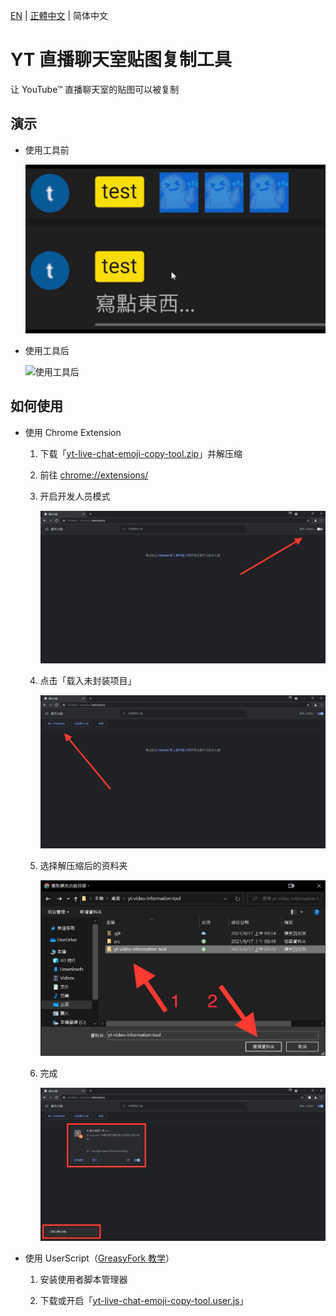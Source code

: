 [EN](./README.md) | [正體中文](./README_TW.md) | 简体中文

# YT 直播聊天室贴图复制工具

让 YouTube™ 直播聊天室的贴图可以被复制

## 演示

* 使用工具前

    ![使用工具前](./src/demo/off.gif)

* 使用工具后

    ![使用工具后](./src/demo/on.gif)

## 如何使用

* 使用 Chrome Extension

    1. 下载「[yt-live-chat-emoji-copy-tool.zip](./yt-live-chat-emoji-copy-tool.zip?raw=1)」并解压缩

    1. 前往 [chrome://extensions/](chrome://extensions/)

    1. 开启开发人员模式

        ![开启开发人员模式](./src/tutorial/1.jpg)

    1. 点击「载入未封装项目」

        ![点击「载入未封装项目」](./src/tutorial/2.jpg)

    1. 选择解压缩后的资料夹

        ![选择解压缩后的资料夹](./src/tutorial/3.jpg)

    1. 完成

        ![完成](./src/tutorial/4.jpg)

* 使用 UserScript（[GreasyFork 教学](https://greasyfork.org/zh-CN)）

    1. 安装使用者脚本管理器

    1. 下载或开启「[yt-live-chat-emoji-copy-tool.user.js](https://greasyfork.org/zh-CN/scripts/447599)」

